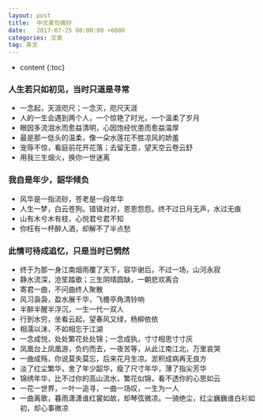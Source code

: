 ```yaml
---
layout: post
title:  中文美句摘抄
date:   2017-07-25 00:00:00 +0800
categories: 文章
tag: 美文
---
```




* content
{:toc}




### 人生若只如初见，当时只道是寻常
+ 一念起，天涯咫尺；一念灭，咫尺天涯
+ 人的一生会遇到两个人，一个惊艳了时光，一个温柔了岁月
+ 眼因多流泪水而愈益清明，心因饱经忧患而愈益温厚
+ 最是那一低头的温柔，像一朵水莲花不胜凉风的娇羞
+ 宠辱不惊，看庭前花开花落；去留无意，望天空云卷云舒
+ 用我三生烟火，换你一世迷离

### 我自是年少，韶华倾负
+ 风华是一指流砂，苍老是一段年华
+ 人生一梦，白云苍狗。错错对对，恩恩怨怨。终不过日月无声，水过无痕
+ 山有木兮木有枝，心悦君兮君不知
+ 你枉有一杯醉人酒，却解不了半点愁

### 此情可待成追忆，只是当时已惘然
+ 终于为那一身江南烟雨覆了天下，容华谢后，不过一场，山河永寂
+ 静水流深，沧笙踏歌；三生阴晴圆缺，一朝悲欢离合
+ 寄君一曲，不问曲终人聚散
+ 风习袅袅，盈水展千华，飞檐亭角清铃响
+ 半醉半醒半浮沉，一生一代一双人
+ 行到水穷，坐看云起，望春风又绿，杨柳依依
+ 相濡以沫，不如相忘于江湖
+ 一念成悦，处处繁花处处锦；一念成执，寸寸相思寸寸灰
+ 凤凰台上凤凰游，负约而去，一夜苦等，从此江南江北，万里哀哭
+ 一曲成殇，你说莫失莫忘，后来花月生凉。淤积成病再无良方
+ 淡了红尘繁华，舍了年少韶华，瘦了尺寸年华，薄了指尖芳华
+ 锦绣年华，比不过你的高山流水，繁花似锦，看不透你的心思如云
+ 一花一世界，一叶一追寻，一曲一场叹，一生为一人
+ 一曲离歌，暮雨潇潇谁红裳如故，却琴弦微凉。一骑绝尘，红尘巍巍谁白衫如初，却心事微凉
 
